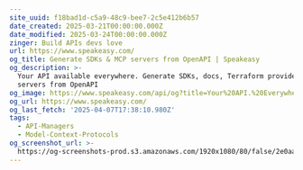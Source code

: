 ```yaml
---
site_uuid: f18bad1d-c5a9-48c9-bee7-2c5e412b6b57
date_created: 2025-03-21T00:00:00.000Z
date_modified: 2025-03-24T00:00:00.000Z
zinger: Build APIs devs love
url: https://www.speakeasy.com/
og_title: Generate SDKs & MCP servers from OpenAPI | Speakeasy
og_description: >-
  Your API available everywhere. Generate SDKs, docs, Terraform providers & MCP
  servers from OpenAPI
og_image: https://www.speakeasy.com/api/og?title=Your%20API.%20Everywhere.
og_url: https://www.speakeasy.com/
og_last_fetch: '2025-04-07T17:38:10.980Z'
tags:
  - API-Managers
  - Model-Context-Protocols
og_screenshot_url: >-
  https://og-screenshots-prod.s3.amazonaws.com/1920x1080/80/false/2e0aad2913224650c8e8792f55c592f3fa4fe8dfc0b547f8ca11d475c4ea0281.jpeg
---
```


